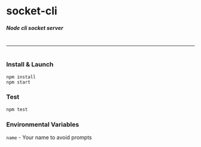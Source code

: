 # socket-cli
##### Node cli socket server
#
#
---
#
### Install & Launch
```
npm install
npm start
```

### Test
```
npm test
```

### Environmental Variables

`name` - Your name to avoid prompts
```